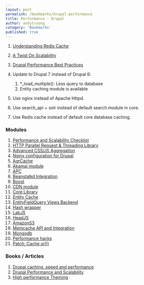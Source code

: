 ```yaml
---
layout: post
permalink: /bookmarks/drupal-performance
title: Performance - Drupal
author: andytruong
category: 'Bookmarks'
published: true
---
```


1. [Understanding Redis Cache](http://goo.gl/zJ3sZ)
1. [A Twist On Scalability](http://goo.gl/17Fgn)
1. [Drupal Performance Best Practices](http://goo.gl/Ugrx9)
1. Update to Drupal 7 instead of Drupal 6:

    1. \*_load_multiple(): Less query to database
    1. Entity caching module is available

1. Use nginx instead of Apache Httpd.
1. Use search_api + solr instead of default search.module in core.
1. Use Redis cache instead of default core database caching.

### Modules

1. [Performance and Scalability Checklist](http://drupal.org/project/pasc)
1. [HTTP Parallel Request & Threading Library](http://drupal.org/project/httprl)
1. [Advanced CSS/JS Aggregation](http://drupal.org/project/advagg)
1. [Nginx configuration for Drupal](https://github.com/alanthing/drupal-with-nginx)
1. [AgrCache](http://drupal.org/project/agrcache)
1. [Akamai module](http://drupal.org/project/akamai)
1. [APC](http://drupal.org/project/apc)
1. [Beanstalkd Integration](http://drupal.org/beanstalkd)
1. [Boost](http://drupal.org/project/boost)
1. [CDN module](http://drupal.org/project/cdn)
1. [Core Library](http://drupal.org/project/core_library)
1. [Entity Cache](http://drupal.org/project/entitycache)
1. [EntityFieldQuery Views Backend](http://drupal.org/project/efq_views)
1. [Hash wrapper](http://drupal.org/project/hash_wrapper)
1. [LabJS](http://drupal.org/project/labjs)
1. [HeadJS](http://drupal.org/project/headjs)
1. [AmazonS3](http://drupal.org/project/AmazonS3)
1. [Memcache API and Integration](http://drupal.org/project/memcache)
1. [Mongodb](http://drupal.org/project/mongodb)
1. [Performance hacks](http://drupal.org/project/performance_hacks)
1. [Patch: Cache url()](http://drupal.org/node/1327720)

### Books / Articles

1. [Drupal caching, speed and performance](http://drupal.org/node/326504)
1. [Drupal Performance and Scalability](http://books.tag1consulting.com/scalability)
1. [High performance Theming](http://rupl.github.com/high-performance-theming/)